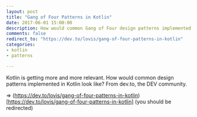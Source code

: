 ```yaml
---
layout: post
title: "Gang of Four Patterns in Kotlin"
date: 2017-06-01 15:00:00
description: How would common Gang of Four design patterns implemented in Kotlin look like? (from dev.to)
comments: false
redirect_to: "https://dev.to/lovis/gang-of-four-patterns-in-kotlin"
categories:
- kotlin
- patterns

---
```

Kotlin is getting more and more relevant. How would common design patterns implemented in Kotlin look like? 
From dev.to, the DEV community.

 => (https://dev.to/lovis/gang-of-four-patterns-in-kotlin)[https://dev.to/lovis/gang-of-four-patterns-in-kotlin] (you should be redirected)